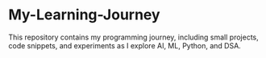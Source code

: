 # My-Learning-Journey
This repository contains my programming journey, including small projects, code snippets, and experiments as I explore AI, ML, Python, and DSA.
